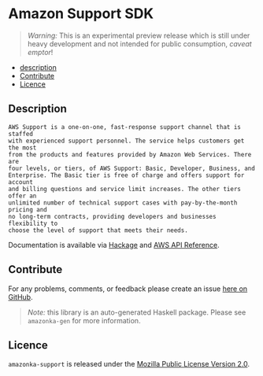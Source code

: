 # Amazon Support SDK

> _Warning:_ This is an experimental preview release which is still under heavy development and not intended for public consumption, _caveat emptor_!

* [description](#description)
* [Contribute](#contribute)
* [Licence](#licence)

## Description

    AWS Support is a one-on-one, fast-response support channel that is staffed
    with experienced support personnel. The service helps customers get the most
    from the products and features provided by Amazon Web Services. There are
    four levels, or tiers, of AWS Support: Basic, Developer, Business, and
    Enterprise. The Basic tier is free of charge and offers support for account
    and billing questions and service limit increases. The other tiers offer an
    unlimited number of technical support cases with pay-by-the-month pricing and
    no long-term contracts, providing developers and businesses flexibility to
    choose the level of support that meets their needs.

Documentation is available via [Hackage](http://hackage.haskell.org/package/amazonka-support)
and [AWS API Reference](http://docs.aws.amazon.com/awssupport/latest/APIReference/Welcome.html).


## Contribute

For any problems, comments, or feedback please create an issue [here on GitHub](https://github.com/brendanhay/amazonka/issues).

> _Note:_ this library is an auto-generated Haskell package. Please see `amazonka-gen` for more information.


## Licence

`amazonka-support` is released under the [Mozilla Public License Version 2.0](http://www.mozilla.org/MPL/).
